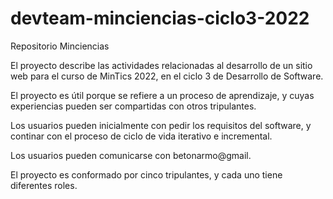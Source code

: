 # devteam-minciencias-ciclo3-2022
 Repositorio Minciencias

El proyecto describe las actividades relacionadas al desarrollo de un sitio web para el curso de MinTics 2022, en el ciclo 3 de Desarrollo de Software.

El proyecto es útil porque se refiere a un proceso de aprendizaje, y cuyas experiencias pueden ser compartidas con otros tripulantes. 

Los usuarios pueden inicialmente con pedir los requisitos del software, y continar con el proceso de ciclo de vida iterativo e incremental. 

Los usuarios pueden comunicarse con betonarmo@gmail.

El proyecto es conformado por cinco tripulantes, y cada uno tiene diferentes roles. 
